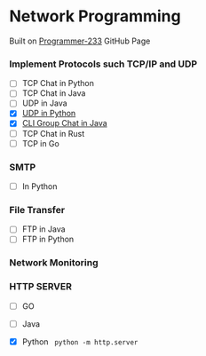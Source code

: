 # Network Programming
Built on [Programmer-233](https://github.com/programmer-233) GitHub Page

### Implement Protocols such TCP/IP and UDP
- [ ]  TCP Chat in Python
- [ ]  TCP Chat in Java
- [ ]  UDP in Java
- [X]  [UDP in Python](https://github.com/programmer-233/udp_py_chat)
- [x]  [CLI Group Chat in Java](https://github.com/programmer-233/GroupChat)
- [ ]  TCP Chat in Rust
- [ ]  TCP in Go

### SMTP 
- [ ]  In Python
  
### File Transfer
- [ ] FTP in Java
- [ ] FTP in Python 
### Network Monitoring

### HTTP SERVER
- [ ]  GO
- [ ]  Java
- [X]  Python ` python -m http.server`

